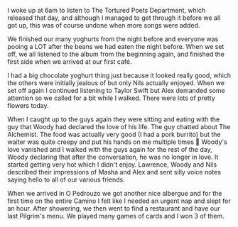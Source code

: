 I woke up at 6am to listen to The Tortured Poets Department, which released that day, and although I managed to get through it before we all got up, this was of course undone when more songs were added.

We finished our many yoghurts from the night before and everyone was pooing a LOT after the beans we had eaten the night before. When we set off, we all listened to the album from the beginning again, and finished the first side when we arrived at our first café.

I had a big chocolate yoghurt thing just because it looked really good, which the others were initially jealous of but only Nils actually enjoyed. When we set off again I continued listening to Taylor Swift but Alex demanded some attention so we called for a bit while I walked. There were lots of pretty flowers today.

When I caught up to the guys again they were sitting and eating with the guy that Woody had declared the love of his life. The guy chatted about The Alchemist. The food was actually very good (I had a pork burrito) but the waiter was quite creepy and put his hands on me multiple times 🤮 Woody's love vanished and I walked with the guys again for the rest of the day, Woody declaring that after the conversation, he was no longer in love. It started getting very hot which I didn't enjoy. Lawrence, Woody and Nils described their impressions of Masha and Alex and sent silly voice notes saying hello to all of our various friends.

When we arrived in O Pedrouzo we got another nice albergue and for the first time on the entire Camino I felt like I needed an urgent nap and slept for an hour. After showering, we then went to find a restaurant and have our last Pilgrim's menu. We played many games of cards and I won 3 of them.